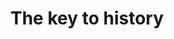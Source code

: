 ---
pid: ch56
title: The key to history
location_transcription: City Hall
coordinates: "[-75.1657883, 39.9523789]"
zipcode: NJ07747
gen_neighborhood: 
neighborhood: 
outside_phl: 'Matawan NJ '
age: '44'
age_range: 40-49
instagram: 
image_file_name: ch_56.jpg
proposal_transcription: A figure labeled //little kid// standing to the left of an
  America flag that is attached to a key. George Washington standing to the right
  of the American flag.
topic: Person,History
topic_summary: 0, 0
type: Other No Form
keywords_other: 
credit: Williams, Ana
image_labels: 
twitter: 
facebook: 
permalink: "/monuments/ch56/"
layout: item-page
---